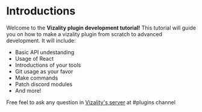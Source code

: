 # Introductions

Welcome to the **Vizality plugin development tutorial!** This tutorial will guide you on how to make a vizality plugin from scratch to advanced development. It will include:

- Basic API undestanding
- Usage of React
- Introductions of your tools
- Git usage as your favor
- Make commands
- Patch discord modules
- And more!

Free feel to ask any question in [Vizality's server](https://invite.vizality.com/) at #plugins channel